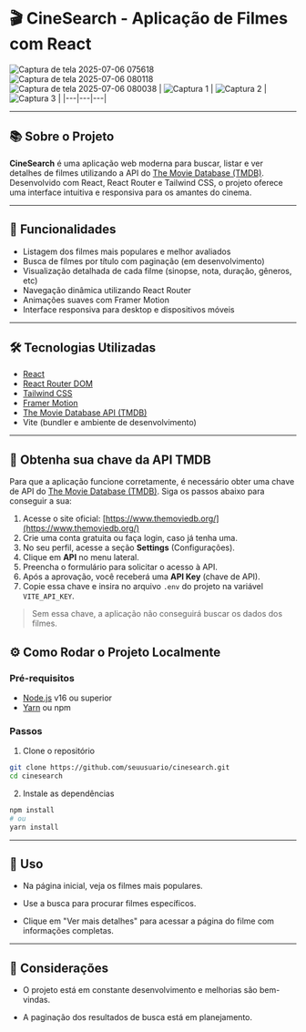 # 🎬 CineSearch - Aplicação de Filmes com React
![Captura de tela 2025-07-06 075618](https://github.com/user-attachments/assets/7929009d-db58-4fbd-b2f4-5018b0cf3656)
![Captura de tela 2025-07-06 080118](https://github.com/user-attachments/assets/1e80402c-5f92-4aac-9f4e-3542c647eaef)
![Captura de tela 2025-07-06 080038](https://github.com/user-attachments/assets/5b9bdcc8-5e0c-4335-a97a-b36f5cef1fa0)
| ![Captura 1](https://github.com/user-attachments/assets/969f36e4-0046-4a8e-b38d-0da8967eef43) | ![Captura 2](https://github.com/user-attachments/assets/0b6c6066-8f85-41d4-b9fa-e69844db90ad) | ![Captura 3](https://github.com/user-attachments/assets/75a4e515-8f7e-4878-ad0c-c2ca1df833fa) |
|---|---|---|


---

## 📚 Sobre o Projeto

**CineSearch** é uma aplicação web moderna para buscar, listar e ver detalhes de filmes utilizando a API do [The Movie Database (TMDB)](https://www.themoviedb.org/). Desenvolvido com React, React Router e Tailwind CSS, o projeto oferece uma interface intuitiva e responsiva para os amantes do cinema.

---

## 🚀 Funcionalidades

- Listagem dos filmes mais populares e melhor avaliados  
- Busca de filmes por título com paginação (em desenvolvimento)  
- Visualização detalhada de cada filme (sinopse, nota, duração, gêneros, etc)  
- Navegação dinâmica utilizando React Router  
- Animações suaves com Framer Motion  
- Interface responsiva para desktop e dispositivos móveis  

---

## 🛠 Tecnologias Utilizadas

- [React](https://reactjs.org/)  
- [React Router DOM](https://reactrouter.com/)  
- [Tailwind CSS](https://tailwindcss.com/)  
- [Framer Motion](https://www.framer.com/motion/)  
- [The Movie Database API (TMDB)](https://www.themoviedb.org/documentation/api)  
- Vite (bundler e ambiente de desenvolvimento)  

---
## 🔑 Obtenha sua chave da API TMDB

Para que a aplicação funcione corretamente, é necessário obter uma chave de API do [The Movie Database (TMDB)](https://www.themoviedb.org/). Siga os passos abaixo para conseguir a sua:

1. Acesse o site oficial: [https://www.themoviedb.org/](https://www.themoviedb.org/)  
2. Crie uma conta gratuita ou faça login, caso já tenha uma.  
3. No seu perfil, acesse a seção **Settings** (Configurações).  
4. Clique em **API** no menu lateral.  
5. Preencha o formulário para solicitar o acesso à API.  
6. Após a aprovação, você receberá uma **API Key** (chave de API).  
7. Copie essa chave e insira no arquivo `.env` do projeto na variável `VITE_API_KEY`.

> Sem essa chave, a aplicação não conseguirá buscar os dados dos filmes.

## ⚙️ Como Rodar o Projeto Localmente

### Pré-requisitos

- [Node.js](https://nodejs.org/) v16 ou superior  
- [Yarn](https://yarnpkg.com/) ou npm  

### Passos

1. Clone o repositório  
```bash
git clone https://github.com/seuusuario/cinesearch.git
cd cinesearch
```
2. Instale as dependências
```bash
npm install
# ou
yarn install
```
---

## 📖 Uso

- Na página inicial, veja os filmes mais populares.

- Use a busca para procurar filmes específicos.

- Clique em "Ver mais detalhes" para acessar a página do filme com informações completas.

---

## 📝 Considerações

- O projeto está em constante desenvolvimento e melhorias são bem-vindas.

- A paginação dos resultados de busca está em planejamento.

